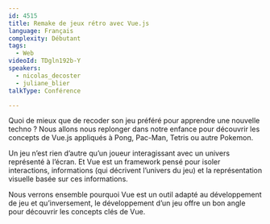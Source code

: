 ```yaml
---
id: 4515
title: Remake de jeux rétro avec Vue.js
language: Français
complexity: Débutant
tags:
  - Web
videoId: TDgln192b-Y
speakers:
  - nicolas_decoster
  - juliane_blier
talkType: Conférence

---
```


Quoi de mieux que de recoder son jeu préféré pour apprendre une nouvelle techno ? Nous allons nous replonger dans notre enfance pour découvrir les concepts de Vue.js appliqués à Pong, Pac-Man, Tetris ou autre Pokemon.

Un jeu n’est rien d’autre qu’un joueur interagissant avec un univers représenté à l’écran. Et Vue est un framework pensé pour isoler interactions, informations (qui décrivent l’univers du jeu) et la représentation visuelle basée sur ces informations.

Nous verrons ensemble pourquoi Vue est un outil adapté au développement de jeu et qu’inversement, le développement d’un jeu offre un bon angle pour découvrir les concepts clés de Vue.
